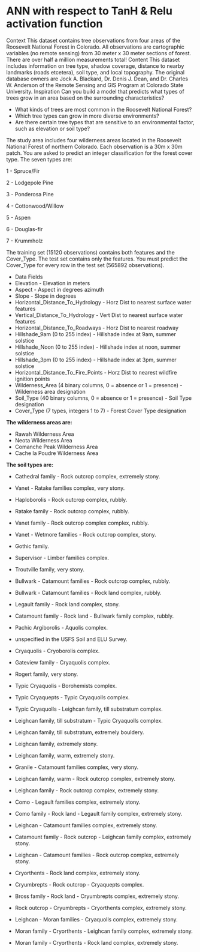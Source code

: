 # ANN with respect to TanH & Relu activation function 
Context This dataset contains tree observations from four areas of the Roosevelt National Forest in Colorado.
All observations are cartographic variables (no remote sensing) from 30 meter x 30 meter sections of forest. 
There are over half a million measurements total!
Content This dataset includes information on tree type, shadow coverage, distance to nearby landmarks (roads etcetera), soil type, and local topography.
The original database owners are Jock A. Blackard, Dr. Denis J. Dean, and Dr. Charles W. Anderson of the Remote Sensing and GIS Program at Colorado State University.
Inspiration Can you build a model that predicts 
what types of trees grow in an area based on the surrounding characteristics?
 
  * What kinds of trees are most common in the Roosevelt National Forest?
  * Which tree types can grow in more diverse environments? 
  * Are there certain tree types that are sensitive to an environmental factor, such as elevation or soil type?

The study area includes four wilderness areas located in the Roosevelt National Forest of northern Colorado. Each observation is a 30m x 30m patch. You are asked to predict an integer classification for the forest cover type. The seven types are:

1 - Spruce/Fir

2 - Lodgepole Pine

3 - Ponderosa Pine

4 - Cottonwood/Willow

5 - Aspen

6 - Douglas-fir

7 - Krummholz


The training set (15120 observations) contains both features and the Cover_Type. The test set contains only the features. You must predict the Cover_Type for every row in the test set (565892 observations).


* Data Fields
* Elevation - Elevation in meters
* Aspect - Aspect in degrees azimuth
* Slope - Slope in degrees
* Horizontal_Distance_To_Hydrology - Horz Dist to nearest surface water features
* Vertical_Distance_To_Hydrology - Vert Dist to nearest surface water features
* Horizontal_Distance_To_Roadways - Horz Dist to nearest roadway
* Hillshade_9am (0 to 255 index) - Hillshade index at 9am, summer solstice
* Hillshade_Noon (0 to 255 index) - Hillshade index at noon, summer solstice
* Hillshade_3pm (0 to 255 index) - Hillshade index at 3pm, summer solstice
* Horizontal_Distance_To_Fire_Points - Horz Dist to nearest wildfire ignition points
* Wilderness_Area (4 binary columns, 0 = absence or 1 = presence) - Wilderness area designation
* Soil_Type (40 binary columns, 0 = absence or 1 = presence) - Soil Type designation
* Cover_Type (7 types, integers 1 to 7) - Forest Cover Type designation

**The wilderness areas are:**

*  Rawah Wilderness Area
*  Neota Wilderness Area
*  Comanche Peak Wilderness Area
*  Cache la Poudre Wilderness Area

**The soil types are:**

*   Cathedral family - Rock outcrop complex, extremely stony.

*   Vanet - Ratake families complex, very stony.

*   Haploborolis - Rock outcrop complex, rubbly.

*   Ratake family - Rock outcrop complex, rubbly.

*   Vanet family - Rock outcrop complex complex, rubbly.

*   Vanet - Wetmore families - Rock outcrop complex, stony.

*   Gothic family.

*   Supervisor - Limber families complex.

*   Troutville family, very stony.

*   Bullwark - Catamount families - Rock outcrop complex, rubbly.

*   Bullwark - Catamount families - Rock land complex, rubbly.

*   Legault family - Rock land complex, stony.

*   Catamount family - Rock land - Bullwark family complex, rubbly.

*   Pachic Argiborolis - Aquolis complex.

*   unspecified in the USFS Soil and ELU Survey.

*   Cryaquolis - Cryoborolis complex.

*   Gateview family - Cryaquolis complex.

*   Rogert family, very stony.

*   Typic Cryaquolis - Borohemists complex.

*   Typic Cryaquepts - Typic Cryaquolls complex.

*   Typic Cryaquolls - Leighcan family, till substratum complex.

*   Leighcan family, till substratum - Typic Cryaquolls complex.

*   Leighcan family, till substratum, extremely bouldery.

*   Leighcan family, extremely stony.

*   Leighcan family, warm, extremely stony.

*   Granile - Catamount families complex, very stony.

*   Leighcan family, warm - Rock outcrop complex, extremely stony.

*   Leighcan family - Rock outcrop complex, extremely stony.

*   Como - Legault families complex, extremely stony.

*   Como family - Rock land - Legault family complex, extremely stony.

*   Leighcan - Catamount families complex, extremely stony.

*   Catamount family - Rock outcrop - Leighcan family complex, extremely stony.

*   Leighcan - Catamount families - Rock outcrop complex, extremely stony.

*   Cryorthents - Rock land complex, extremely stony.

*   Cryumbrepts - Rock outcrop - Cryaquepts complex.

*   Bross family - Rock land - Cryumbrepts complex, extremely stony.

*   Rock outcrop - Cryumbrepts - Cryorthents complex, extremely stony.

*   Leighcan - Moran families - Cryaquolls complex, extremely stony.

*   Moran family - Cryorthents - Leighcan family complex, extremely stony.

*   Moran family - Cryorthents - Rock land complex, extremely stony.

